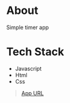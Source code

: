 # About

Simple timer app

# Tech Stack
- Javascript
- Html
- Css

> [App URL](https://sohila-hashem.github.io/timer/)
